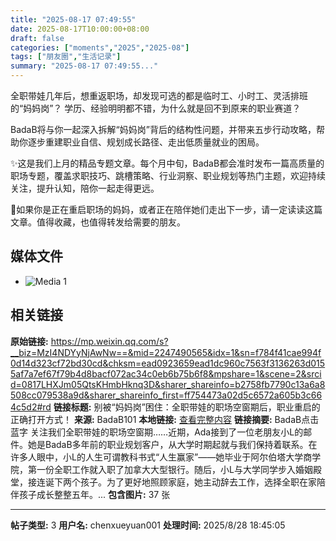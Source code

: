 ```yaml
---
title: "2025-08-17 07:49:55"
date: 2025-08-17T10:00:00+08:00
draft: false
categories: ["moments","2025","2025-08"]
tags: ["朋友圈","生活记录"]
summary: "2025-08-17 07:49:55..."
---
```


全职带娃几年后，想重返职场，却发现可选的都是临时工、小时工、灵活排班的“妈妈岗”？
学历、经验明明都不错，为什么就是回不到原来的职业赛道？

BadaB将与你一起深入拆解“妈妈岗”背后的结构性问题，并带来五步行动攻略，帮助你逐步重建职业自信、规划成长路径、走出低质量就业的困局。

✨这是我们上月的精品专题文章。每个月中旬，BadaB都会准时发布一篇高质量的职场专题，覆盖求职技巧、跳槽策略、行业洞察、职业规划等热门主题，欢迎持续关注，提升认知，陪你一起走得更远。

📌如果你是正在重启职场的妈妈，或者正在陪伴她们走出下一步，请一定读读这篇文章。值得收藏，也值得转发给需要的朋友。

## 媒体文件

- ![Media 1](/Moments/photos/2025-08-17/202508170749550.jpg)

## 相关链接

**原始链接:** https://mp.weixin.qq.com/s?__biz=MzI4NDYyNjAwNw==&mid=2247490565&idx=1&sn=f784f41cae994f0d14d323cf72bd30cd&chksm=ead0923659ead1dc960c7563f3136263d0155af7a7ef67f79b4d8bacf072ac34c0eb6b75b6f8&mpshare=1&scene=2&srcid=0817LHXJm05QtsKHmbHknq3D&sharer_shareinfo=b2758fb7790c13a6a8508cc079538a9d&sharer_shareinfo_first=ff754473a02d5c6572a605b3c664c5d2#rd
**链接标题:** 别被“妈妈岗”困住：全职带娃的职场空窗期后，职业重启的正确打开方式！
**来源:** BadaB101
**本地链接:** [查看完整内容](/link_content/2025/08/2025-08-17/link_content/)
**链接摘要:** BadaB点击蓝字 关注我们全职带娃的职场空窗期……近期，Ada接到了一位老朋友小L的邮件。她是BadaB多年前的职业规划客户，从大学时期起就与我们保持着联系。在许多人眼中，小L的人生可谓教科书式“人生赢家”——她毕业于阿尔伯塔大学商学院，第一份全职工作就入职了加拿大大型银行。随后，小L与大学同学步入婚姻殿堂，接连诞下两个孩子。为了更好地照顾家庭，她主动辞去工作，选择全职在家陪伴孩子成长整整五年。...
**包含图片:** 37 张

---

**帖子类型:** 3
**用户名:** chenxueyuan001
**处理时间:** 2025/8/28 18:45:05